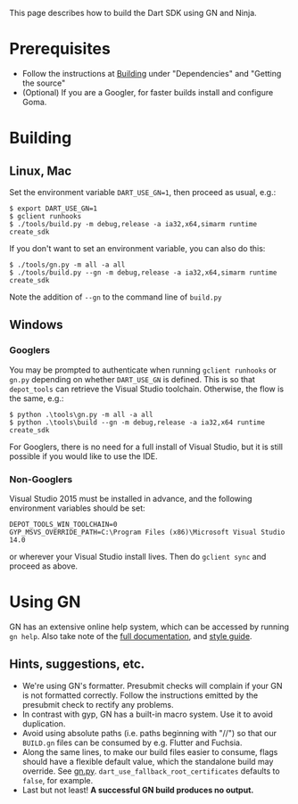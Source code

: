 This page describes how to build the Dart SDK using GN and Ninja.

# Prerequisites

* Follow the instructions at [Building](Building) under "Dependencies" and "Getting the source"
* (Optional) If you are a Googler, for faster builds install and configure Goma.

# Building

## Linux, Mac

Set the environment variable `DART_USE_GN=1`, then proceed as usual, e.g.:

```
$ export DART_USE_GN=1
$ gclient runhooks
$ ./tools/build.py -m debug,release -a ia32,x64,simarm runtime create_sdk
```

If you don't want to set an environment variable, you can also do this:

```
$ ./tools/gn.py -m all -a all
$ ./tools/build.py --gn -m debug,release -a ia32,x64,simarm runtime create_sdk
```

Note the addition of `--gn` to the command line of `build.py`

## Windows

### Googlers

You may be prompted to authenticate when running `gclient runhooks` or `gn.py` depending on whether `DART_USE_GN` is defined. This is so that `depot_tools` can retrieve the Visual Studio toolchain. Otherwise, the flow is the same, e.g.:

```
$ python .\tools\gn.py -m all -a all
$ python .\tools\build --gn -m debug,release -a ia32,x64 runtime create_sdk
```

For Googlers, there is no need for a full install of Visual Studio, but it is still possible if you would like to use the IDE.

### Non-Googlers

Visual Studio 2015 must be installed in advance, and the following environment variables should be set:

```
DEPOT_TOOLS_WIN_TOOLCHAIN=0
GYP_MSVS_OVERRIDE_PATH=C:\Program Files (x86)\Microsoft Visual Studio 14.0
```

or wherever your Visual Studio install lives. Then do `gclient sync` and proceed as above.

# Using GN

GN has an extensive online help system, which can be accessed by running `gn help`. Also take note of the [full documentation](https://chromium.googlesource.com/chromium/src/+/master/tools/gn/docs/), and [style guide](https://chromium.googlesource.com/chromium/src/+/master/tools/gn/docs/style_guide.md).

## Hints, suggestions, etc.

* We're using GN's formatter. Presubmit checks will complain if your GN is not formatted correctly. Follow the instructions emitted by the presubmit check to rectify any problems.
* In contrast with gyp, GN has a built-in macro system. Use it to avoid duplication.
* Avoid using absolute paths (i.e. paths beginning with "//") so that our `BUILD.gn` files can be consumed by e.g. Flutter and Fuchsia.
* Along the same lines, to make our build files easier to consume, flags should have a flexible default value, which the standalone build may override. See [gn.py](https://github.com/dart-lang/sdk/blob/master/tools/gn.py). `dart_use_fallback_root_certificates` defaults to `false`, for example.
* Last but not least! **A successful GN build produces no output.**